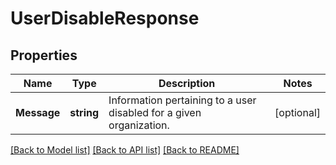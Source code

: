 # UserDisableResponse

## Properties

Name | Type | Description | Notes
------------ | ------------- | ------------- | -------------
**Message** | **string** | Information pertaining to a user disabled for a given organization. | [optional] 

[[Back to Model list]](../README.md#documentation-for-models) [[Back to API list]](../README.md#documentation-for-api-endpoints) [[Back to README]](../README.md)


